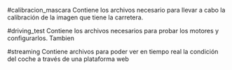 
#calibracion_mascara
Contiene los archivos necesario para llevar a cabo la calibración de la imagen que tiene la carretera.

#driving_test
Contiene los archivos necesarios para probar los motores y configurarlos. Tambien

#streaming
Contiene archivos para poder ver en tiempo real la condición del coche a través de una plataforma web
